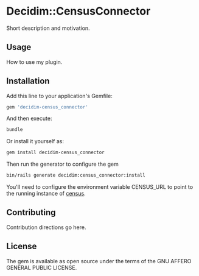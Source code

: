 # Decidim::CensusConnector

Short description and motivation.

## Usage

How to use my plugin.

## Installation

Add this line to your application's Gemfile:

```ruby
gem 'decidim-census_connector'
```

And then execute:

```bash
bundle
```

Or install it yourself as:

```bash
gem install decidim-census_connector
```

Then run the generator to configure the gem

```bash
bin/rails generate decidim:census_connector:install
```

You'll need to configure the environment variable CENSUS_URL to point to the
running instance of [census].

## Contributing

Contribution directions go here.

## License

The gem is available as open source under the terms of the GNU AFFERO GENERAL
PUBLIC LICENSE.

[census]: https://github.com/podemos-info/census
